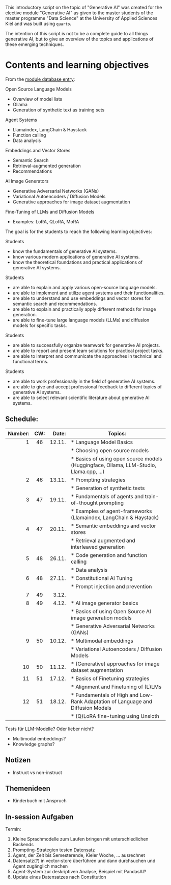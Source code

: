 
This introductory script on the topic of "Generative AI" was created for the elective module "Generative AI" as given to the master students of the master programme "Data Science" at the University of Applied Sciences Kiel and was built using `quarto`.

The intention of this script is not to be a complete guide to all things generative AI, but to give an overview of the topics and applications of these emerging techniques.

# Contents and learning objectives

From the [module database entry](https://moduldatenbank.fh-kiel.de/de-DE/Module/Details/762426b4-8da1-468e-b89a-98263c047d27?versionId=1):

Open Source Language Models
 - Overview of model lists
 - Ollama
 - Generation of synthetic text as training sets

 Agent Systems
 - Llamaindex, LangChain & Haystack
 - Function calling
 - Data analysis

 Embeddings and Vector Stores
 - Semantic Search
 - Retrieval-augmented generation
 - Recommendations

 AI Image Generators
 - Generative Adversarial Networks (GANs)
 - Variational Autoencoders / Diffusion Models
 - Generative approaches for image dataset augmentation

 Fine-Tuning of LLMs and Diffusion Models
 - Examples: LoRA, QLoRA, MoRA


 The goal is for the students to reach the following learning objectives:

Students
- know the fundamentals of generative AI systems.
- know various modern applications of generative AI systems.
- know the theoretical foundations and practical applications of generative AI systems.

Students
- are able to explain and apply various open-source language models.
- are able to implement and utilize agent systems and their functionalities.
- are able to understand and use embeddings and vector stores for semantic search and recommendations.
- are able to explain and practically apply different methods for image generation.
- are able to fine-tune large language models (LLMs) and diffusion models for specific tasks.

Students
- are able to successfully organize teamwork for generative AI projects.
- are able to report and present team solutions for practical project tasks.
- are able to interpret and communicate the approaches in technical and functional terms.

Students
- are able to work professionally in the field of generative AI systems.
- are able to give and accept professional feedback to different topics of generative AI systems.
- are able to select relevant scientific literature about generative AI systems.

## Schedule:

| Number: | CW: | Date: | Topics: |
|---:|:--:|---:|---|
|1|46| 12.11.  | * Language Model Basics  |
||  |         | * Choosing open source models |
||  |         | * Basics of using open source models (Huggingface, Ollama, LLM-Studio, Llama.cpp, ...)  |
|2|46|  13.11. | * Prompting strategies  |
||  |         | * Generation of synthetic texts  |
|3|47|  19.11. | * Fundamentals of agents and train-of-thought prompting |
||  |         | * Examples of agent-frameworks (Llamaindex, LangChain & Haystack)|
|4|47|  20.11. | * Semantic embeddings and vector stores |
||  |         | * Retrieval augmented and interleaved generation  |
|5|48| 26.11.  | * Code generation and function calling  |
||  |         | * Data analysis  |
|6|48|  27.11. | * Constitutional AI Tuning |
||  |         | * Prompt injection and prevention  |
|7|49| 3.12.  |   |
|8|49| 4.12.  | * AI image generator basics |
||  |         | * Basics of using Open Source AI image generation models |
||  |         | *  Generative Adversarial Networks (GANs) |
|9|50|  10.12. | * Multimodal embeddings |
||  |         | * Variational Autoencoders / Diffusion Models  |
|10|50| 11.12.  | * (Generative) approaches for image dataset augmentation |
|11|51|  17.12. | * Basics of Finetuning strategies  |
||  |         | * Alignment and Finetuning of (L)LMs |
|12|51| 18.12.  | * Fundamentals of High and Low-Rank Adaptation of Language and Diffusion Models  |
||  |         | * (Q)LoRA fine-tuning using Unsloth |


Tests für LLM-Modelle? Oder lieber nicht?
- Multimodal embeddings?
- Knowledge graphs?

## Notizen

* Instruct vs non-instruct


## Themenideen

* Kinderbuch mit Anspruch


## In-session Aufgaben
Termin:
1. Kleine Sprachmodelle zum Laufen bringen mit unterschiedlichen Backends
2. Prompting-Strategien testen [Datensatz](https://huggingface.co/datasets/mteb/mtop_intent/viewer/de)
3. Agent, der Zeit bis Semesterende, Kieler Woche, ... ausrechnet
4. Datensatz(?) in vector-store überführen und dann durchsuchen und Agent zugänglich machen
5. Agent-System zur deskriptiven Analyse, Beispiel mit PandasAI?
6. Update eines Datensatzes nach Constitution
